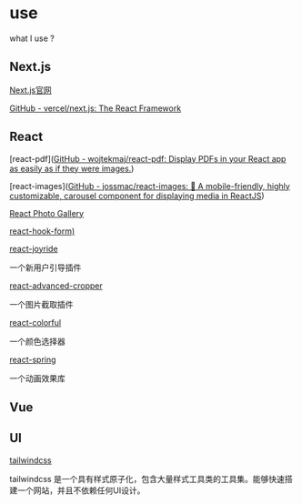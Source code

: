 # use

what I use ?

## Next.js

[Next.js官网](https://nextjs.org/)

[GitHub - vercel/next.js: The React Framework](https://github.com/vercel/next.js)

## React

[react-pdf]([GitHub - wojtekmaj/react-pdf: Display PDFs in your React app as easily as if they were images.](https://github.com/wojtekmaj/react-pdf))

[react-images]([GitHub - jossmac/react-images: 🌄 A mobile-friendly, highly customizable, carousel component for displaying media in ReactJS](https://github.com/jossmac/react-images))

[React Photo Gallery](https://github.com/neptunian/react-photo-gallery)

[react-hook-form)](https://github.com/react-hook-form/react-hook-form)

[react-joyride](https://github.com/gilbarbara/react-joyride) 

一个新用户引导插件

[react-advanced-cropper](https://github.com/advanced-cropper/react-advanced-cropper)

一个图片截取插件

[react-colorful](https://github.com/omgovich/react-colorful)

一个颜色选择器

[react-spring](https://github.com/pmndrs/react-spring)

一个动画效果库



## Vue

## UI

[tailwindcss](https://www.tailwindcss.cn/)

tailwindcss 是一个具有样式原子化，包含大量样式工具类的工具集。能够快速搭建一个网站，并且不依赖任何UI设计。
